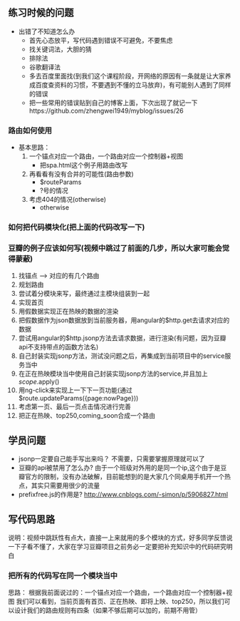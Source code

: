 ## 练习时候的问题
- 出错了不知道怎么办
    + 首先心态放平，写代码遇到错误不可避免，不要焦虑
    + 找关键词法，大胆的猜
    + 排除法 
    + 谷歌翻译法
    + 多去百度里面找(到我们这个课程阶段，开网络的原因有一条就是让大家养成百度查资料的习惯，不要遇到不懂的立马放弃)，有可能别人遇到了同样的错误
    + 把一些常用的错误贴到自己的博客上面，下次出现了就记一下https://github.com/zhengwei1949/myblog/issues/26

### 路由如何使用
- 基本思路：
    1. 一个锚点对应一个路由，一个路由对应一个控制器+视图
        + 把spa.html这个例子用路由改写
    2. 再看看有没有合并的可能性(路由参数)
        + $routeParams
        + ?号的情况
    3. 考虑404的情况(otherwise)
        + otherwise


### 如何把代码模块化(把上面的代码改写一下)


### 豆瓣的例子应该如何写(视频中跳过了前面的几步，所以大家可能会觉得蒙蔽)
1. 找锚点 --> 对应的有几个路由
2. 规划路由
3. 尝试着分模块来写，最终通过主模块组装到一起
4. 实现首页
5. 用假数据实现正在热映的数据的渲染
6. 把假数据作为json数据放到当前服务器，用angular的$http.get去请求对应的数据
7. 尝试用angular的$http.jsonp方法去请求数据，进行渲染(有问题，因为豆瓣api不支持带点的函数方法名)
8. 自己封装实现jsonp方法，测试没问题之后，再集成到当前项目中的service服务当中
9. 在正在热映模块当中使用自己封装实现jsonp方法的service,并且加上$scope.$apply()
10. 用ng-click来实现上一下下一页功能(通过$route.updateParams({page:nowPage}))
11. 考虑第一页、最后一页点击情况进行完善
12. 把正在热映、top250,coming_soon合成一个路由

## 学员问题
- jsonp一定要自己能手写出来吗？
不需要，只需要掌握原理就可以了
- 豆瓣的api被禁用了怎么办?
由于一个班级对外用的是同一个ip,这个由于是豆瓣官方的限制，没有办法破解，目前能想到的是大家几个同桌用手机开一个热点，其实只需要用很少的流量
- prefixfree.js的作用是?
http://www.cnblogs.com/-simon/p/5906827.html


## 写代码思路
说明：视频中跳跃性有点大，直接一上来就用的多个模块的方式，好多同学反馈说一下子看不懂了，大家在学习豆瓣项目之前务必一定要把补充知识中的代码研究明白

### 把所有的代码写在同一个模块当中
思路：
根据我前面说过的：一个锚点对应一个路由，一个路由对应一个控制器+视图
我们可以看到，当前页面有首页、正在热映、即将上映、top250，所以我们可以设计我们的路由规则有四条（如果不够后期可以加的，前期不用管）
